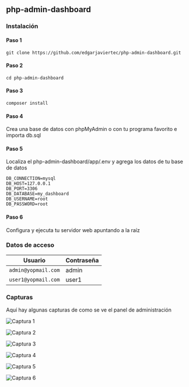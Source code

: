 ## php-admin-dashboard

### Instalación

#### Paso 1

```
git clone https://github.com/edgarjaviertec/php-admin-dashboard.git
```

#### Paso 2

```
cd php-admin-dashboard 
```

#### Paso 3

```
composer install
```

#### Paso 4

Crea una base de datos con phpMyAdmin o con tu programa favorito e importa db.sql

#### Paso 5
Localiza el php-admin-dashboard/app/.env y agrega los datos de tu base de datos

```
DB_CONNECTION=mysql
DB_HOST=127.0.0.1
DB_PORT=3306
DB_DATABASE=my_dashboard
DB_USERNAME=root
DB_PASSWORD=root
```

#### Paso 6

Configura y ejecuta tu servidor web apuntando a la raíz

### Datos de acceso

| Usuario | Contraseña |
| ------------- | ------------- |
| `admin@yopmail.com` | admin|
| `user1@yopmail.com`  | user1  |


### Capturas

Aquí hay algunas capturas de como se ve el panel de administración 

![Captura 1](https://raw.githubusercontent.com/edgarjaviertec/php-admin-dashboard/master/capturas-de-pantalla/Inicia%20sesi%C3%B3n.png)

![Captura 2](https://raw.githubusercontent.com/edgarjaviertec/php-admin-dashboard/master/capturas-de-pantalla/Dashboard.png)

![Captura 3](https://raw.githubusercontent.com/edgarjaviertec/php-admin-dashboard/master/capturas-de-pantalla/Usuarios.png)

![Captura 4](https://raw.githubusercontent.com/edgarjaviertec/php-admin-dashboard/master/capturas-de-pantalla/Roles.png)

![Captura 5](https://github.com/edgarjaviertec/php-admin-dashboard/blob/master/capturas-de-pantalla/Permisos.png)

![Captura 6](https://raw.githubusercontent.com/edgarjaviertec/php-admin-dashboard/master/capturas-de-pantalla/Asignar%20permisos.png)
